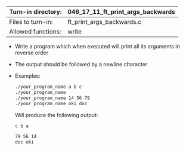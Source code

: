 Turn-in directory: | 046_17_11_ft_print_args_backwards
-------------|-------------|
Files to turn-in: | ft_print_args_backwards.c |
Allowed functions: | write

* Write a program which when executed will print all its arguments in reverse order
* The output should be followed by a newline character

* Examples:
  ```Bash
  ./your_program_name a b c
  ./your_program_name
  ./your_program_name 14 56 79
  ./your_program_name oki doc
  
  ```
  Will produce the following output:
  ```Bash
  c b a
  
  79 56 14
  doc oki
  ```

